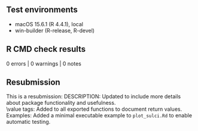 ## Test environments

-   macOS 15.6.1 (R 4.4.1), local
-   win-builder (R-release, R-devel)

## R CMD check results

0 errors \| 0 warnings \| 0 notes

## Resubmission

This is a resubmission: DESCRIPTION: Updated to include more details about package functionality and usefulness.\
\value tags: Added to all exported functions to document return values.\
Examples: Added a minimal executable example to `plot_sulci.Rd` to enable automatic testing.
